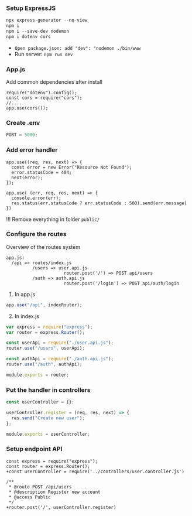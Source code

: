 ### Setup ExpressJS

```javascript
npx express-generator --no-view
npm i
npm i --save-dev nodemon
npm i dotenv cors
```

- `Open package.json: add "dev": "nodemon ./bin/www`
- Run server: `npm run dev`

### App.js

Add common dependencies after install

```javacript
require("dotenv").config();
const cors = require("cors");
//....
app.use(cors());
```

### Create .env

```javascript
PORT = 5000;
```

### Add error handler

```
app.use((req, res, next) => {
  const error = new Error("Resource Not Found");
  error.statusCode = 404;
  next(error);
});

app.use( (err, req, res, next) => {
  console.error(err);
  res.status(err.statusCode ? err.statusCode : 500).send(err.message)
})
```

!!! Remove everything in folder `public/`

### Configure the routes

Overview of the routes system

```
app.js:
  /api => routes/index.js
          /users => user.api.js
                      router.post('/') => POST api/users
          /auth => auth.api.js
                      router.post('/login') => POST api/auth/login
```

1. In app.js

```javascript
app.use("/api", indexRouter);
```

2. In index.js

```javascript
var express = require("express");
var router = express.Router();

const userApi = require("./user.api.js");
router.use("/users", userApi);

const authApi = require("./auth.api.js");
router.use("/auth", authApi);

module.exports = router;
```

### Put the handler in controllers

```javascript
const userController = {};

userController.register = (req, res, next) => {
  res.send("Create new user");
};

module.exports = userController;
```

### Setup endpoint API

```
const express = require("express");
const router = express.Router();
+const userController = require('../controllers/user.controller.js')

/**
 * @route POST /api/users
 * @description Register new account
 * @access Public
 */
+router.post('/', userController.register)
```
